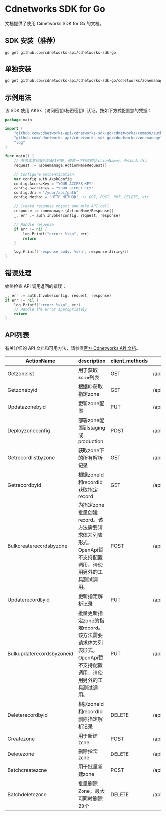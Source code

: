 # Cdnetworks SDK for Go

文档提供了使用 Cdnetworks SDK for Go 的文档。

## SDK 安装（推荐）

```bash
go get github.com/cdnetworks-api/cdnetworks-sdk-go
```

## 单独安装

```bash
go get github.com/cdnetworks-api/cdnetworks-sdk-go/cdnetworks/zonemanage
```

## 示例用法

该 SDK 使用 AKSK（访问密钥/秘密密钥）认证。按如下方式配置您的凭据：

```go
package main

import (
    "github.com/cdnetworks-api/cdnetworks-sdk-go/cdnetworks/common/auth"
    "github.com/cdnetworks-api/cdnetworks-sdk-go/cdnetworks/zonemanage"
    "log"
)

func main() {
    // 参考本文档最后的API列表，修改一下对应的{ActionName}、Method、Uri
    request := &zonemanage.ActionNameRequest{}

    // Configure authentication
    var config auth.AkskConfig
    config.AccessKey = "YOUR_ACCESS_KEY"
    config.SecretKey = "YOUR_SECRET_KEY"
    config.Uri = "/your/api/path"
    config.Method = "HTTP_METHOD"  // GET, POST, PUT, DELETE, etc.

    // Create response object and make API call
    response := zonemanage.{ActionName}Response{}
    _, err := auth.Invoke(config, request, response)

    // Handle response
    if err != nil {
        log.Printf("error: %s\n", err)
        return
    }

    log.Printf("response body: %s\n", response.String())
}
```

## 错误处理

始终检查 API 调用返回的错误：

```go
_, err := auth.Invoke(config, request, response)
if err != nil {
    log.Printf("error: %s\n", err)
    // Handle the error appropriately
    return
}
```

## API列表
有关详细的 API 文档和可用方法，请参阅[官方 Cdnetworks API 文档](https://docs.cdnetworks.com/en/cdn/apidocs)。

| ActionName | description | client_methods | uri |
| --- | --- | --- | --- |
| Getzonelist | 用于获取zone列表 | GET | /api/clouddns/zones |
| Getzonebyid | 根据ID获取指定zone | GET | /api/clouddns/zones/* |
| Updatazonebyid | 更新zone配置 | PUT | /api/clouddns/zones/* |
| Deployzoneconfig | 部署zone配置到staging或production | POST | /api/clouddns/zones/*/deployment |
| Getrecordlistbyzone | 获取zone下的所有解析记录 | GET | /api/clouddns/zones/*/records |
| Getrecordbyid | 根据zoneId和recordId获取指定record | GET | /api/clouddns/zones/*/records/* |
| Bulkcreaterecordsbyzone | 为指定zone批量创建record。该方法需要请求体为列表形式，OpenApi暂不支持配置调用，请使用另外的工具测试调用。 | POST | /api/clouddns/zones/*/records |
| Updaterecordbyid | 更新指定解析记录 | PUT | /api/clouddns/zones/*/records/* |
| Bulkupdaterecordsbyzoneid | 批量更新指定zone的指定record。该方法需要请求体为列表形式，OpenApi暂不支持配置调用，请使用另外的工具测试调用。 | PUT | /api/clouddns/zones/*/records |
| Deleterecordbyid | 根据zoneId和recordId删除指定解析记录 | DELETE | /api/clouddns/zones/*/records/* |
| Createzone | 用于新建zone | POST | /api/clouddns/zones |
| Deletezone | 删除指定zone | DELETE | /api/clouddns/zones/* |
| Batchcreatezone | 用于批量新建zone | POST | /api/clouddns/zones/bulk |
| Batchdeletezone | 批量删除Zone，最大可同时删除20个 | DELETE | /api/clouddns/zones/bulk/* |